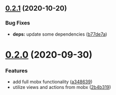 ## [0.2.1](https://github.com/fintory/boot-next/compare/0.2.0...0.2.1) (2020-10-20)


### Bug Fixes

* **deps:** update some dependencies ([b77de7a](https://github.com/fintory/boot-next/commit/b77de7a20a9e6b00380f8c9e40f86ccfa5cfd531))



# [0.2.0](https://github.com/fintory/boot-next/compare/a348639d2ea004c22b82e087df9dfc5c73e88a32...0.2.0) (2020-09-30)


### Features

* add full mobx functionality ([a348639](https://github.com/fintory/boot-next/commit/a348639d2ea004c22b82e087df9dfc5c73e88a32))
* utilize views and actions from mobx ([2b4b319](https://github.com/fintory/boot-next/commit/2b4b319a814f8cd511763746b6c5fe9e4993fae1))



